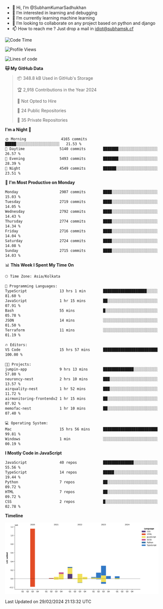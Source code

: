- 👋 Hi, I’m @SubhamKumarSadhukhan
- 👀 I’m interested in learning and debugging
- 🌱 I’m currently learning machine learning
- 💞️ I’m looking to collaborate on any project based on python and django
- 📫 How to reach me ?
      Just drop a mail in idiot@subhamsk.cf

<!---
SubhamKumarSadhukhan/SubhamKumarSadhukhan is a ✨ special ✨ repository because its `README.md` (this file) appears on your GitHub profile.
You can click the Preview link to take a look at your changes.
--->


<!--START_SECTION:waka-->
![Code Time](http://img.shields.io/badge/Code%20Time-1%2C973%20hrs%2053%20mins-blue)

![Profile Views](http://img.shields.io/badge/Profile%20Views-29-blue)

![Lines of code](https://img.shields.io/badge/From%20Hello%20World%20I%27ve%20Written-2.4%20million%20lines%20of%20code-blue)

**🐱 My GitHub Data** 

> 📦 348.8 kB Used in GitHub's Storage 
 > 
> 🏆 2,918 Contributions in the Year 2024
 > 
> 🚫 Not Opted to Hire
 > 
> 📜 24 Public Repositories 
 > 
> 🔑 35 Private Repositories 
 > 
**I'm a Night 🦉** 

```text
🌞 Morning                4165 commits        █████░░░░░░░░░░░░░░░░░░░░   21.53 % 
🌆 Daytime                5140 commits        ███████░░░░░░░░░░░░░░░░░░   26.57 % 
🌃 Evening                5493 commits        ███████░░░░░░░░░░░░░░░░░░   28.39 % 
🌙 Night                  4549 commits        ██████░░░░░░░░░░░░░░░░░░░   23.51 % 
```
📅 **I'm Most Productive on Monday** 

```text
Monday                   2907 commits        ████░░░░░░░░░░░░░░░░░░░░░   15.03 % 
Tuesday                  2719 commits        ████░░░░░░░░░░░░░░░░░░░░░   14.05 % 
Wednesday                2792 commits        ████░░░░░░░░░░░░░░░░░░░░░   14.43 % 
Thursday                 2774 commits        ████░░░░░░░░░░░░░░░░░░░░░   14.34 % 
Friday                   2716 commits        ████░░░░░░░░░░░░░░░░░░░░░   14.04 % 
Saturday                 2724 commits        ████░░░░░░░░░░░░░░░░░░░░░   14.08 % 
Sunday                   2715 commits        ████░░░░░░░░░░░░░░░░░░░░░   14.03 % 
```


📊 **This Week I Spent My Time On** 

```text
🕑︎ Time Zone: Asia/Kolkata

💬 Programming Languages: 
TypeScript               13 hrs 1 min        ████████████████████░░░░░   81.60 % 
JavaScript               1 hr 15 mins        ██░░░░░░░░░░░░░░░░░░░░░░░   07.91 % 
Bash                     55 mins             █░░░░░░░░░░░░░░░░░░░░░░░░   05.78 % 
JSON                     14 mins             ░░░░░░░░░░░░░░░░░░░░░░░░░   01.50 % 
Terraform                11 mins             ░░░░░░░░░░░░░░░░░░░░░░░░░   01.19 % 

🔥 Editors: 
VS Code                  15 hrs 57 mins      █████████████████████████   100.00 % 

🐱‍💻 Projects: 
jumpin-app               9 hrs 13 mins       ██████████████░░░░░░░░░░░   57.80 % 
neuroncy-nest            2 hrs 10 mins       ███░░░░░░░░░░░░░░░░░░░░░░   13.57 % 
airquality-nest          1 hr 52 mins        ███░░░░░░░░░░░░░░░░░░░░░░   11.72 % 
airmonitoring-frontendv2 1 hr 15 mins        ██░░░░░░░░░░░░░░░░░░░░░░░   07.92 % 
memofac-nest             1 hr 10 mins        ██░░░░░░░░░░░░░░░░░░░░░░░   07.40 % 

💻 Operating System: 
Mac                      15 hrs 56 mins      █████████████████████████   99.81 % 
Windows                  1 min               ░░░░░░░░░░░░░░░░░░░░░░░░░   00.19 % 
```

**I Mostly Code in JavaScript** 

```text
JavaScript               40 repos            ██████████████░░░░░░░░░░░   55.56 % 
TypeScript               14 repos            █████░░░░░░░░░░░░░░░░░░░░   19.44 % 
Python                   7 repos             ██░░░░░░░░░░░░░░░░░░░░░░░   09.72 % 
HTML                     7 repos             ██░░░░░░░░░░░░░░░░░░░░░░░   09.72 % 
CSS                      2 repos             █░░░░░░░░░░░░░░░░░░░░░░░░   02.78 % 
```



**Timeline**

![Lines of Code chart](https://raw.githubusercontent.com/SubhamKumarSadhukhan/SubhamKumarSadhukhan/main/assets/bar_graph.png)


 Last Updated on 29/02/2024 21:13:32 UTC
<!--END_SECTION:waka-->
